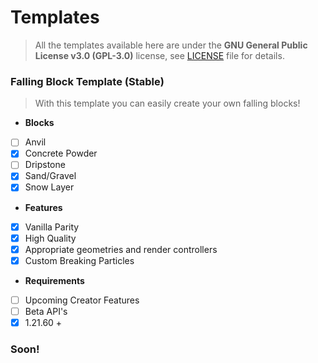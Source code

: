 # Templates
> All the templates available here are under the **GNU General Public License v3.0 (GPL-3.0)** license, see [LICENSE](https://github.com/GST378/GSTs-Repository/blob/main/LICENSE) file for details.
### Falling Block Template (Stable)
  > With this template you can easily create your own falling blocks!
  - **Blocks**
  - [ ] Anvil
  - [x] Concrete Powder
  - [ ] Dripstone
  - [X] Sand/Gravel
  - [x] Snow Layer
  - **Features**
  - [X] Vanilla Parity
  - [X] High Quality
  - [X] Appropriate geometries and render controllers
  - [X] Custom Breaking Particles
  - **Requirements**
  - [ ] Upcoming Creator Features
  - [ ] Beta API's
  - [X] 1.21.60 +

### Soon!
